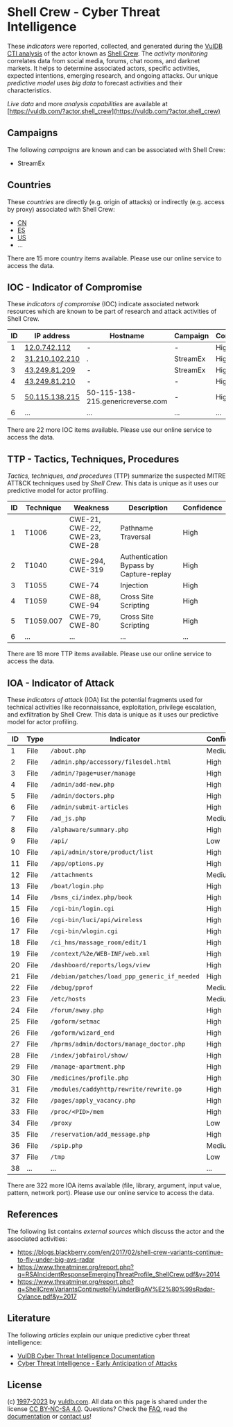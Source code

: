 # Shell Crew - Cyber Threat Intelligence

These _indicators_ were reported, collected, and generated during the [VulDB CTI analysis](https://vuldb.com/?kb.cti) of the actor known as [Shell Crew](https://vuldb.com/?actor.shell_crew). The _activity monitoring_ correlates data from social media, forums, chat rooms, and darknet markets. It helps to determine associated actors, specific activities, expected intentions, emerging research, and ongoing attacks. Our unique _predictive model_ uses _big data_ to forecast activities and their characteristics.

_Live data_ and more _analysis capabilities_ are available at [https://vuldb.com/?actor.shell_crew](https://vuldb.com/?actor.shell_crew)

## Campaigns

The following _campaigns_ are known and can be associated with Shell Crew:

* StreamEx

## Countries

These _countries_ are directly (e.g. origin of attacks) or indirectly (e.g. access by proxy) associated with Shell Crew:

* [CN](https://vuldb.com/?country.cn)
* [ES](https://vuldb.com/?country.es)
* [US](https://vuldb.com/?country.us)
* ...

There are 15 more country items available. Please use our online service to access the data.

## IOC - Indicator of Compromise

These _indicators of compromise_ (IOC) indicate associated network resources which are known to be part of research and attack activities of Shell Crew.

ID | IP address | Hostname | Campaign | Confidence
-- | ---------- | -------- | -------- | ----------
1 | [12.0.742.112](https://vuldb.com/?ip.12.0.742.112) | - | - | High
2 | [31.210.102.210](https://vuldb.com/?ip.31.210.102.210) | . | StreamEx | High
3 | [43.249.81.209](https://vuldb.com/?ip.43.249.81.209) | - | StreamEx | High
4 | [43.249.81.210](https://vuldb.com/?ip.43.249.81.210) | - | - | High
5 | [50.115.138.215](https://vuldb.com/?ip.50.115.138.215) | 50-115-138-215.genericreverse.com | - | High
6 | ... | ... | ... | ...

There are 22 more IOC items available. Please use our online service to access the data.

## TTP - Tactics, Techniques, Procedures

_Tactics, techniques, and procedures_ (TTP) summarize the suspected MITRE ATT&CK techniques used by _Shell Crew_. This data is unique as it uses our predictive model for actor profiling.

ID | Technique | Weakness | Description | Confidence
-- | --------- | -------- | ----------- | ----------
1 | T1006 | CWE-21, CWE-22, CWE-23, CWE-28 | Pathname Traversal | High
2 | T1040 | CWE-294, CWE-319 | Authentication Bypass by Capture-replay | High
3 | T1055 | CWE-74 | Injection | High
4 | T1059 | CWE-88, CWE-94 | Cross Site Scripting | High
5 | T1059.007 | CWE-79, CWE-80 | Cross Site Scripting | High
6 | ... | ... | ... | ...

There are 18 more TTP items available. Please use our online service to access the data.

## IOA - Indicator of Attack

These _indicators of attack_ (IOA) list the potential fragments used for technical activities like reconnaissance, exploitation, privilege escalation, and exfiltration by Shell Crew. This data is unique as it uses our predictive model for actor profiling.

ID | Type | Indicator | Confidence
-- | ---- | --------- | ----------
1 | File | `/about.php` | Medium
2 | File | `/admin.php/accessory/filesdel.html` | High
3 | File | `/admin/?page=user/manage` | High
4 | File | `/admin/add-new.php` | High
5 | File | `/admin/doctors.php` | High
6 | File | `/admin/submit-articles` | High
7 | File | `/ad_js.php` | Medium
8 | File | `/alphaware/summary.php` | High
9 | File | `/api/` | Low
10 | File | `/api/admin/store/product/list` | High
11 | File | `/app/options.py` | High
12 | File | `/attachments` | Medium
13 | File | `/boat/login.php` | High
14 | File | `/bsms_ci/index.php/book` | High
15 | File | `/cgi-bin/login.cgi` | High
16 | File | `/cgi-bin/luci/api/wireless` | High
17 | File | `/cgi-bin/wlogin.cgi` | High
18 | File | `/ci_hms/massage_room/edit/1` | High
19 | File | `/context/%2e/WEB-INF/web.xml` | High
20 | File | `/dashboard/reports/logs/view` | High
21 | File | `/debian/patches/load_ppp_generic_if_needed` | High
22 | File | `/debug/pprof` | Medium
23 | File | `/etc/hosts` | Medium
24 | File | `/forum/away.php` | High
25 | File | `/goform/setmac` | High
26 | File | `/goform/wizard_end` | High
27 | File | `/hprms/admin/doctors/manage_doctor.php` | High
28 | File | `/index/jobfairol/show/` | High
29 | File | `/manage-apartment.php` | High
30 | File | `/medicines/profile.php` | High
31 | File | `/modules/caddyhttp/rewrite/rewrite.go` | High
32 | File | `/pages/apply_vacancy.php` | High
33 | File | `/proc/<PID>/mem` | High
34 | File | `/proxy` | Low
35 | File | `/reservation/add_message.php` | High
36 | File | `/spip.php` | Medium
37 | File | `/tmp` | Low
38 | ... | ... | ...

There are 322 more IOA items available (file, library, argument, input value, pattern, network port). Please use our online service to access the data.

## References

The following list contains _external sources_ which discuss the actor and the associated activities:

* https://blogs.blackberry.com/en/2017/02/shell-crew-variants-continue-to-fly-under-big-avs-radar
* https://www.threatminer.org/report.php?q=RSAIncidentResponseEmergingThreatProfile_ShellCrew.pdf&y=2014
* https://www.threatminer.org/report.php?q=ShellCrewVariantsContinuetoFlyUnderBigAV%E2%80%99sRadar-Cylance.pdf&y=2017

## Literature

The following _articles_ explain our unique predictive cyber threat intelligence:

* [VulDB Cyber Threat Intelligence Documentation](https://vuldb.com/?kb.cti)
* [Cyber Threat Intelligence - Early Anticipation of Attacks](https://www.scip.ch/en/?labs.20201022)

## License

(c) [1997-2023](https://vuldb.com/?kb.changelog) by [vuldb.com](https://vuldb.com/?kb.about). All data on this page is shared under the license [CC BY-NC-SA 4.0](https://creativecommons.org/licenses/by-nc-sa/4.0/). Questions? Check the [FAQ](https://vuldb.com/?kb.faq), read the [documentation](https://vuldb.com/?kb) or [contact us](https://vuldb.com/?contact)!
